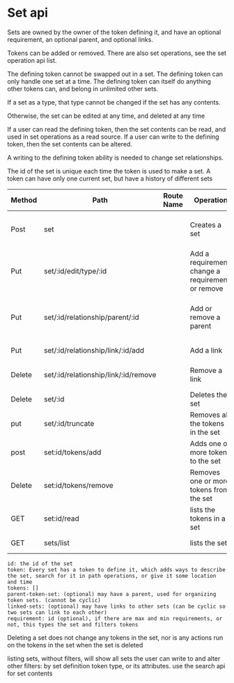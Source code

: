 # Set api


Sets are owned by the owner of the token defining it, and have an optional requirement,
an optional parent, and optional links. 

Tokens can be added or removed. There are also set operations, see the set operation api list.

The defining token cannot be swapped out in a set. The defining token can only handle one set at a time. The defining token can itself do anything other tokens can, 
and belong in unlimited other sets.

If a set as a type, that type cannot be changed if the set has any contents.

Otherwise, the set can be edited at any time, and deleted at any time

If a user can read the defining token, then the set contents can be read, and used in set operations as a read source.
If a user can write to the defining token, then the set contents can be altered.

A writing to the defining token ability is needed to change set relationships.

The id of the set is unique each time the token is used to make a set. A token can have only one current set, but have a history of different sets


| Method | Path                                 | Route Name | Operation                                          | Args                                                  |
|--------|--------------------------------------|------------|----------------------------------------------------|-------------------------------------------------------|
| Post   | set                                  |            | Creates a set                                      | Token, and optional type, parent, links               |
| Put    | set/:id/edit/type/:id                |            | Add a requirement, change a requirement, or remove | the requirement id, or null (to remove)               |
| Put    | set/:id/relationship/parent/:id      |            | Add or remove a parent                             | Change the parent by giving id, or remove any by null |
| Put    | set/:id/relationship/link/:id/add    |            | Add a link                                         | the set to link to                                    |
| Delete | set/:id/relationship/link/:id/remove |            | Remove a link                                      | the set that is already linked to                     |
| Delete | set/:id                              |            | Deletes the set                                    | the set id to delete                                  |
| put    | set/:id/truncate                     |            | Removes all the tokens in the set                  |                                                       |
| post   | set:id/tokens/add                    |            | Adds one or more tokens to the set                 | ids of tokens                                         |
| Delete | set:id/tokens/remove                 |            | Removes one or more tokens from the set            | ids of tokens                                         |
| GET    | set:id/read                          |            | lists the tokens in a set                          | optional requirements filter                          |
| GET    | sets/list                            |            | lists the sets                                     | optional filters                                      |


    id: the id of the set
    token: Every set has a token to define it, which adds ways to describe the set, search for it in path operations, or give it some location and time
    tokens: []
    parent-token-set: (optional) may have a parent, used for organizing token sets. (cannot be cyclic)
    linked-sets: (optional) may have links to other sets (can be cyclic so two sets can link to each other)
    requirement: id (optional), if there are max and min requirements, or not, this types the set and filters tokens


Deleting a set does not change any tokens in the set, nor is any actions run on the tokens in the set when the set is deleted

listing sets, without filters, will show all sets the user can write to and alter 
other filters: by set definition token type, or its attributes. use the search api for set contents